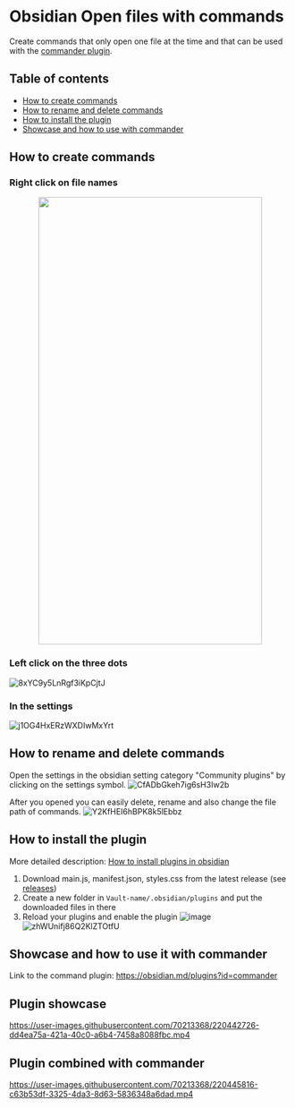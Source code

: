 # Obsidian Open files with commands

Create commands that only open one file at the time and that can be used with the [commander plugin](https://github.com/phibr0/obsidian-commander).


## Table of contents

- [How to create commands](#how-to-create-commands)
- [How to rename and delete commands](#how-to-rename-and-delete-commands)
- [How to install the plugin](#how-to-install-the-plugin)
- [Showcase and how to use with commander](#showcase-and-how-to-use-it-with-command)


## How to create commands

### Right click on file names
<p align="center">
<img  src="https://user-images.githubusercontent.com/70213368/220427822-bf58d2e4-08cf-4b7c-962b-93def68cf116.png" width="400" height="800" />
</p>

### Left click on the three dots
![8xYC9y5LnRgf3iKpCjtJ](https://user-images.githubusercontent.com/70213368/220428121-c8b11c4d-02fb-4e33-8ca3-ed17c715b3f4.png)

### In the settings
![j1OG4HxERzWXDIwMxYrt](https://user-images.githubusercontent.com/70213368/220428493-40b49a99-b9ce-464d-91db-096c83bc47fb.gif)

## How to rename and delete commands

Open the settings in the obsidian setting category "Community plugins" by clicking on the settings symbol.
![CfADbGkeh7ig6sH3Iw2b](https://user-images.githubusercontent.com/70213368/220428943-996e3650-6df2-46f5-9a71-ab308f4768e2.png)

After you opened you can easily delete, rename and also change the file path of commands.
![Y2KfHEI6hBPK8k5lEbbz](https://user-images.githubusercontent.com/70213368/220429660-37b877ef-d519-4070-9cf8-84e5b6b15ab1.gif)

## How to install the plugin
More detailed description: [How to install plugins in obsidian](https://forum.obsidian.md/t/plugins-mini-faq/7737)

1. Download main.js, manifest.json, styles.css from the latest release (see [releases](https://github.com/LostPaul/ob-open-files-with-commands/releases/))
2. Create a new folder in `Vault-name/.obsidian/plugins` and put the downloaded files in there
3. Reload your plugins and enable the plugin
![image](https://user-images.githubusercontent.com/70213368/220440006-afc6f592-8ff9-4074-8b24-74f69c22cf18.png)
![zhWUnifj86Q2KlZTOtfU](https://user-images.githubusercontent.com/70213368/220440083-076bdb60-49a7-44cb-b001-37b3dd7717c3.png)

## Showcase and how to use it with commander
Link to the command plugin: https://obsidian.md/plugins?id=commander

## Plugin showcase

https://user-images.githubusercontent.com/70213368/220442726-dd4ea75a-421a-40c0-a6b4-7458a8088fbc.mp4

## Plugin combined with commander

https://user-images.githubusercontent.com/70213368/220445816-c63b53df-3325-4da3-8d63-5836348a6dad.mp4




